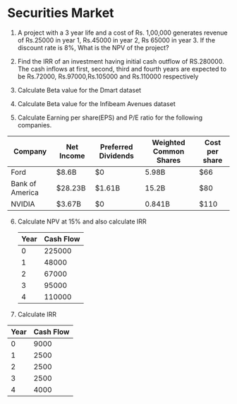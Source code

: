 # Securities Market

1. A project with a 3 year life and a cost of Rs. 1,00,000 generates revenue of
Rs.25000 in year 1, Rs.45000 in year 2, Rs 65000 in year 3. If the discount rate
is 8%, What is the NPV of the project?

2. Find the IRR of an investment having initial cash outflow of RS.280000. The cash
inflows at first, second, third and fourth years are expected to be Rs.72000,
Rs.97000,Rs.105000 and Rs.110000 respectively

3. Calculate Beta value for the Dmart dataset

4. Calculate Beta value for the Infibeam Avenues dataset

5. Calculate Earning per share(EPS) and P/E ratio for the following companies.

  | Company | Net Income | Preferred Dividends | Weighted Common Shares | Cost per share |
  | ------------- | ------------- | ------------- | ------------- | ------------- |
  | Ford | $8.6B | $0 | 5.98B | $66 |
  | Bank of America | $28.23B | $1.61B | 15.2B | $80 |
  | NVIDIA | $3.67B | $0 | 0.841B | $110 |
 
6. Calculate NPV at 15% and also calculate IRR

   | Year | Cash Flow |
   | ------------- | ------------- |
   | 0 | 225000 |  
   | 1 | 48000 |
   | 2 | 67000 |
   | 3 | 95000 | 
   | 4 | 110000 |

7.  Calculate IRR

  | Year | Cash Flow |
  | ------------- | ------------- |
  | 0 | 9000 |  
  | 1 | 2500 |
  | 2 | 2500 |
  | 3 | 2500 | 
  | 4 | 4000 |

